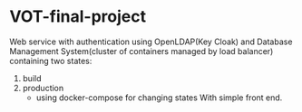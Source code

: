 # VOT-final-project
Web service with authentication using OpenLDAP(Key Cloak) and Database Management System(cluster of containers managed by load balancer) containing two states:
1) build
2) production
   - using docker-compose for changing states
With simple front end.
